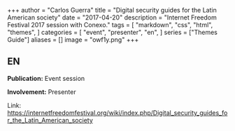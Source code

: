 +++
author = "Carlos Guerra"
title = "Digital security guides for the Latin American society"
date = "2017-04-20"
description = "Internet Freedom Festival 2017 session with Conexo."
tags = [
    "markdown",
    "css",
    "html",
    "themes",
]
categories = [
    "event",
    "presenter",
    "en",
]
series = ["Themes Guide"]
aliases = []
image = "owf1y.png"
+++

## EN
**Publication:** Event session

**Involvement:** Presenter

Link: <a href="https://internetfreedomfestival.org/wiki/index.php/Digital_security_guides_for_the_Latin_American_society" target="_blank">https://internetfreedomfestival.org/wiki/index.php/Digital_security_guides_for_the_Latin_American_society</a>
